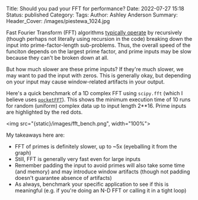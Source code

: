 Title: Should you pad your FFT for performance?
Date: 2022-07-27 15:18
Status: published
Category: 
Tags: 
Author: Ashley Anderson
Summary:
Header_Cover: /images/piestewa_1024.jpg

Fast Fourier Transform (FFT) algorithms [typically
operate](https://en.wikipedia.org/wiki/Cooley–Tukey_FFT_algorithm) by
recursively (though perhaps not literally using recursion in the code) breaking
down the input into prime-factor-length sub-problems. Thus, the overall speed of
the funciton depends on the largest prime factor, and prime inputs may be slow
because they can't be broken down at all.

But how much slower are these prime inputs? If they're much slower, we may want
to pad the input with zeros. This is generally okay, but depending on your
input may cause window-related artifacts in your output.

Here's a quick benchmark of a 1D complex FFT using `scipy.fft` (which I believe
uses [`pocketFFT`](https://gitlab.mpcdf.mpg.de/mtr/pocketfft)). This shows the
minimum execution time of 10 runs for random (uniform) complex data up to input
length 2**16. Prime inputs are highlighted by the red dots.

<img src="{static}/images/fft_bench.png", width="100%">

My takeaways here are:

* FFT of primes is definitely slower, up to ~5x (eyeballing it from the graph)
* Still, FFT is generally very fast even for large inputs
* Remember padding the input to avoid primes will also take some time (and
  memory) and may introduce window artifacts (though not padding doesn't
  guarantee absence of artifacts)
* As always, benchmark your specific application to see if this is meaningful
  (e.g. if you're doing an N-D FFT or calling it in a tight loop)

